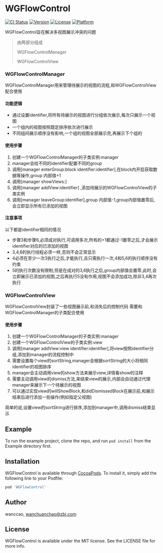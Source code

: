 # WGFlowControl

[![CI Status](https://img.shields.io/travis/wanccao/WGFlowControl.svg?style=flat)](https://travis-ci.org/wanccao/WGFlowControl)
[![Version](https://img.shields.io/cocoapods/v/WGFlowControl.svg?style=flat)](https://cocoapods.org/pods/WGFlowControl)
[![License](https://img.shields.io/cocoapods/l/WGFlowControl.svg?style=flat)](https://cocoapods.org/pods/WGFlowControl)
[![Platform](https://img.shields.io/cocoapods/p/WGFlowControl.svg?style=flat)](https://cocoapods.org/pods/WGFlowControl)

WGFlowControl旨在解决多视图展示冲突的问题
> 由两部分组成
>
> WGFlowControlManager
>
> WGFlowControlView

### WGFlowControlManager

WGFlowControlManager用来管理待展示的视图的流程,和WGFlowControlView配合使用

#### 功能逻辑
- 通过设置identifier,将所有待展示的视图进行分组依次展示,每次只展示一个视图
- 一个组内的视图按照既定排序依次进行展示
- 不同组间展示顺序没有影响,一个组的视图全部展示完,再展示下个组的

#### 使用步骤
1. 创建一个WGFlowControlManager的子类实例:manager
2. manager会给不同的identifier配置不同的group
3. 调用[manager enterGroup:block identifier:identifier],在block内开启获取数据等操作,group 内部值+1
4. 调用[manager showViews:]
5. 调用[manager addView:identifier] ,添加待展示的WGFlowControlView的子类实例
6. 调用[manager leaveGroup:identifier],group 内部值-1,group内部值置零后,会立即显示所有已添加的视图

#### 注意事项
以下都是identifier相同的情况
- 步骤3和步骤6,必须成对执行,可调用多次,所有的+1都通过-1置零之后,才会展示identifier对应的已添加的视图
- 3,4,6的执行线程必须一样,否则不会正常显示
- 4必须在至少一次3执行之后,才能执行,且只需执行一次,4和5,6的执行顺序没有约束
- 5的执行次数没有限制,但是在成对的3,6执行之后,group内部值会置零,此时,会立即展示已添加的视图,之后再执行5没有作用,视图不会添加成功,除非3,4再次执行

### WGFlowControlView
WGFlowControlView封装了一些视图展示前,和消失后的控制代码
需要和WGFlowControlManager的子类配合使用

#### 使用步骤
1. 创建一个WGFlowControlManager的子类实例:manager
2. 创建一个WGFlowControlView的子类实例:view
3. 调用[manager addView:view identifier:identifier],将view按照identifier分组,添加到manager的流程控制中
4. 需要设置每个view的sortString,manager会根据sortString的大小将相同identifier的视图排序
5. manager会主动调用view的show方法来展示view,详情看show的注释
6. 需要主动调用view的dismiss方法,来结束view的展示,内部会自动通过代理manager来展示下一个待展示的视图
7. 可以通过实现view的willShowBlock,和didDismissedBlock在展示前,和展示结束后进行添加一些操作(例如指定父视图)

简单的说,设置view的sortString进行排序,添加到manager中,调用dismiss结束显示

## Example

To run the example project, clone the repo, and run `pod install` from the Example directory first.

## Installation

WGFlowControl is available through [CocoaPods](https://cocoapods.org). To install
it, simply add the following line to your Podfile:

```ruby
pod 'WGFlowControl'
```

## Author

wanccao, wanchuanchao@zbj.com

## License

WGFlowControl is available under the MIT license. See the LICENSE file for more info.
